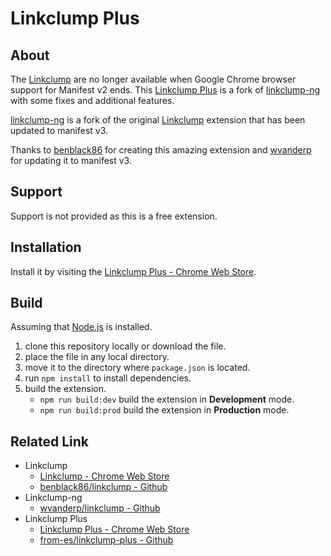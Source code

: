 # Linkclump Plus

## About

The [Linkclump](https://chromewebstore.google.com/detail/linkclump/lfpjkncokllnfokkgpkobnkbkmelfefj "https://chromewebstore.google.com/detail/linkclump/lfpjkncokllnfokkgpkobnkbkmelfefj") are no longer available when Google Chrome browser support for Manifest v2 ends. This [Linkclump Plus](https://chromewebstore.google.com/detail/linkclump-plus/ainlglbojoodfdbndbfofojhmjbmelmm "https://chromewebstore.google.com/detail/linkclump-plus/ainlglbojoodfdbndbfofojhmjbmelmm") is a fork of [linkclump-ng](https://github.com/wvanderp/linkclump "https://github.com/wvanderp/linkclump") with some fixes and additional features.

[linkclump-ng](https://github.com/wvanderp/linkclump "https://github.com/wvanderp/linkclump") is a fork of the original [Linkclump](https://github.com/benblack86/linkclump "https://github.com/benblack86/linkclump") extension that has been updated to manifest v3.

Thanks to [benblack86](https://github.com/benblack86 "https://github.com/benblack86") for creating this amazing extension and [wvanderp](https://github.com/wvanderp "https://github.com/wvanderp") for updating it to manifest v3.

## Support

Support is not provided as this is a free extension.

## Installation

Install it by visiting the [Linkclump Plus - Chrome Web Store](https://chromewebstore.google.com/detail/ainlglbojoodfdbndbfofojhmjbmelmm "Linkclump Plus - Chrome Web Store").

## Build

Assuming that [Node.js](https://nodejs.org/ "https://nodejs.org/") is installed.

1. clone this repository locally or download the file.
2. place the file in any local directory.
3. move it to the directory where ```package.json``` is located.
3. run ```npm install``` to install dependencies.
4. build the extension.
	- ```npm run build:dev``` build the extension in **Development** mode.
	- ```npm run build:prod``` build the extension in **Production** mode.

## Related Link

- Linkclump
	- [Linkclump - Chrome Web Store](https://chromewebstore.google.com/detail/linkclump/lfpjkncokllnfokkgpkobnkbkmelfefj "https://chromewebstore.google.com/detail/linkclump/lfpjkncokllnfokkgpkobnkbkmelfef")
	- [benblack86/linkclump - Github](https://github.com/benblack86/linkclump "https://github.com/benblack86/linkclump")
- Linkclump-ng
	- [wvanderp/linkclump - Github](https://github.com/wvanderp/linkclump "https://github.com/wvanderp/linkclump")
- Linkclump Plus
	- [Linkclump Plus - Chrome Web Store](https://chromewebstore.google.com/detail/ainlglbojoodfdbndbfofojhmjbmelmm "Linkclump Plus - Chrome Web Store")
	- [from-es/linkclump-plus - Github](https://github.com/from-es/linkclump-plus "https://github.com/from-es/linkclump-plus")
